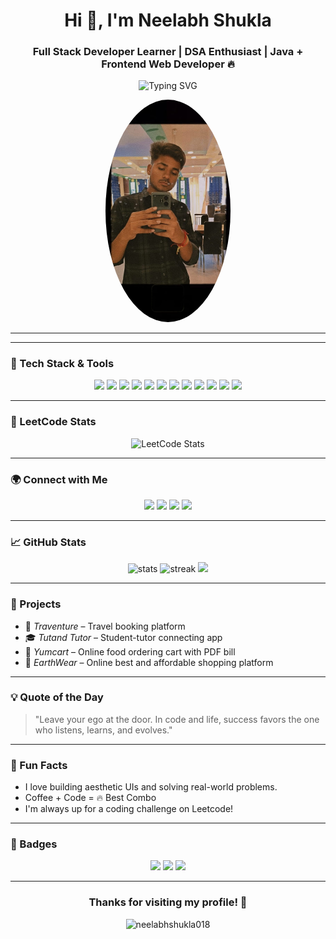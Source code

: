 <h1 align="center">Hi 👋, I'm Neelabh Shukla</h1>
<h3 align="center">Full Stack Developer Learner | DSA Enthusiast | Java + Frontend Web Developer 🔥</h3>

<p align="center">
  <img src="https://readme-typing-svg.herokuapp.com?font=Fira+Code&duration=3000&pause=500&color=F7931E&center=true&vCenter=true&width=435&lines=Passionate+Java+Developer;Loves+Frontend+Crafting;DSA+Practitioner+%F0%9F%94%A5;Learning+Full+Stack+Every+Day" alt="Typing SVG" />
</p>

<p align="center">
  <img src="https://raw.githubusercontent.com/neelabhshukla018/neelabhshukla018/main/dreasm.jpg" alt="Neelabh's Avatar" width="200" style="border-radius: 50%;" />
</p>


---


---


### 🔧 Tech Stack & Tools
<p align="center">
  <img src="https://img.shields.io/badge/Java-%23ED8B00.svg?style=for-the-badge&logo=java&logoColor=white"/>
  <img src="https://img.shields.io/badge/JavaScript-F7DF1E?style=for-the-badge&logo=javascript&logoColor=black"/>
  <img src="https://img.shields.io/badge/React-20232A?style=for-the-badge&logo=react&logoColor=61DAFB"/>
  <img src="https://img.shields.io/badge/Angular-DD0031?style=for-the-badge&logo=angular&logoColor=white"/>
  <img src="https://img.shields.io/badge/Vue.js-35495E?style=for-the-badge&logo=vue.js&logoColor=4FC08D"/>
  <img src="https://img.shields.io/badge/HTML5-E34F26?style=for-the-badge&logo=html5&logoColor=white"/>
  <img src="https://img.shields.io/badge/CSS3-1572B6?style=for-the-badge&logo=css3&logoColor=white"/>
  <img src="https://img.shields.io/badge/Bootstrap-563D7C?style=for-the-badge&logo=bootstrap&logoColor=white"/>
  <img src="https://img.shields.io/badge/Tailwind-06B6D4?style=for-the-badge&logo=tailwindcss&logoColor=white"/>
  <img src="https://img.shields.io/badge/Figma-%23F24E1E.svg?style=for-the-badge&logo=figma&logoColor=white"/>
  <img src="https://img.shields.io/badge/GitHub-%23121011.svg?style=for-the-badge&logo=github&logoColor=white"/>
  <img src="https://img.shields.io/badge/VS%20Code-007ACC?style=for-the-badge&logo=visual-studio-code&logoColor=white"/>
</p>

---



### 🧠 LeetCode Stats
<p align="center">
  <img src="https://leetcard.jacoblin.cool/sirneelabhshuklaji?theme=radical&font=Kreon&ext=activity" alt="LeetCode Stats"/>
</p>

---


### 🌍 Connect with Me
<p align="center">
  <a href="https://linkedin.com/in/neelabh-shukla-45b88a2a5"><img src="https://img.shields.io/badge/LinkedIn-blue?style=for-the-badge&logo=linkedin"/></a>
  <a href="https://neelabhshuklaportfolio.netlify.app/"><img src="https://img.shields.io/badge/Portfolio-000?style=for-the-badge&logo=firefox&logoColor=orange"/></a>
  <a href="https://leetcode.com/u/sirneelabhshuklaji/"><img src="https://img.shields.io/badge/LeetCode-FFA116?style=for-the-badge&logo=leetcode&logoColor=black"/></a>
  <a href="https://www.instagram.com/arjun_dream_0007/"><img src="https://img.shields.io/badge/Instagram-E4405F?style=for-the-badge&logo=instagram&logoColor=white"/></a>
</p>

---

### 📈 GitHub Stats
<p align="center">
  <img src="https://github-readme-stats.vercel.app/api?username=neelabhshukla018&show_icons=true&theme=radical" alt="stats"/>
  <img src="https://streak-stats.demolab.com/?user=neelabhshukla018&theme=radical&hide_border=true" alt="streak"/>
  <img src="https://github-readme-stats.vercel.app/api/top-langs/?username=neelabhshukla018&layout=compact&theme=radical"/>
</p>

---


### 💼 Projects
- 🚀 *Traventure* – Travel booking platform
- 🎓 *Tutand Tutor* – Student-tutor connecting app
- 🛒 *Yumcart* – Online food ordering cart with PDF bill
-  🛒 *EarthWear* – Online best and affordable shopping platform

---

### 💡 Quote of the Day
> "Leave your ego at the door. In code and life, success favors the one who listens, learns, and evolves."

---

### 🤩 Fun Facts
- I love building aesthetic UIs and solving real-world problems.
- Coffee + Code = 🔥 Best Combo
- I'm always up for a coding challenge on Leetcode!

---

### 📌 Badges
<p align="center">
  <img src="https://img.shields.io/badge/Java%20Lover-orange?style=flat-square&logo=java"/>
  <img src="https://img.shields.io/badge/Code%20Never%20Sleeps-black?style=flat-square&logo=github"/>
  <img src="https://img.shields.io/badge/Frontend%20Fanatic-purple?style=flat-square&logo=react"/>
</p>

---

<h3 align="center">Thanks for visiting my profile! 🌟</h3>
<p align="center">
  <img src="https://komarev.com/ghpvc/?username=neelabhshukla018&label=Profile%20views&color=0e75b6&style=flat" alt="neelabhshukla018" />
</p>
